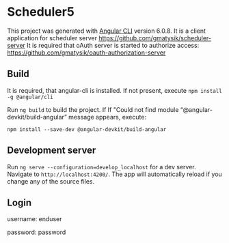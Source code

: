 # Scheduler5

This project was generated with [Angular CLI](https://github.com/angular/angular-cli) version 6.0.8.
It is a client application for scheduler server https://github.com/gmatysik/scheduler-server
It is required that oAuth server is started to authorize access: https://github.com/gmatysik/oauth-authorization-server

## Build

It is required, that angular-cli is installed. If not present, execute `npm install -g @angular/cli`

Run `ng build` to build the project. 
If If "Could not find module “@angular-devkit/build-angular” message appears, execute:

`npm install --save-dev @angular-devkit/build-angular`


## Development server

Run `ng serve --configuration=develop_localhost` for a dev server. Navigate to `http://localhost:4200/`. The app will automatically reload if you change any of the source files.

## Login
username: enduser

password: password

